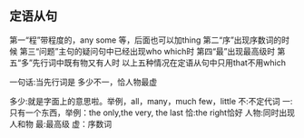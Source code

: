 ## 定语从句

第一“程”带程度的，any some 等，后面也可以加thing
第二“序”出现序数词的时候
第三“问题”主句的疑问句中已经出现who which时
第四“最”出现最高级时
第五“多”先行词中既有物又有人时
以上五种情况在定语从句中只用that不用which







一句话:当先行词是  多少不一，恰人物最虚

多少:就是字面上的意思啦。举例，all，many，much few，little
不:不定代词
一:只有一个东西，举例：the only,the very, the last
恰:the right恰好
人物:同时出现人和物
最:最高级
虚：序数词

